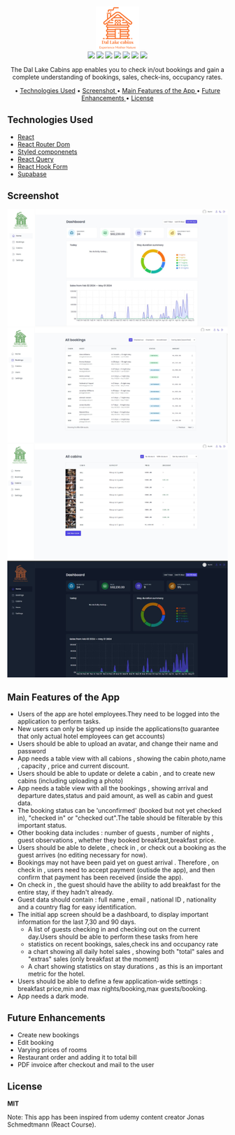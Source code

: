 <div align="center">
 <img  src="./public/Logo1-dark.png"  width="100px" height="100px"/>
 </div>

 <div align="center">
<img src="https://img.shields.io/npm/v/npm?logo=npm
"/>
<img src="https://img.shields.io/badge/react-v18.2.5-blue?logo=react"/>
<img src="https://img.shields.io/badge/reactRouterDom-v6.22.3-red?logo=reactrouter"/>
<img src="https://img.shields.io/badge/styledComponents-v6.1.8-pink?logo=styledcomponents"/>
<img src="https://img.shields.io/badge/reactQuery-v5.29.2-red?logo=reactquery"/>
<img src="https://img.shields.io/badge/reactHookForm-v7.51.3-red?logo=reacthookform"/>
<img src="https://img.shields.io/badge/supabase-v2.42.3-green?logo=supabase"/>
</div>

<p align="center">The Dal Lake Cabins app enables you to check in/out bookings and gain a complete understanding of bookings, sales, check-ins, occupancy rates.</p>

<div align="center">
  
• <a href="#technologies-used" align="center">Technologies Used</a> •  <a href="#screenshot" align="center"> Screenshot </a>  •  <a href="#main-features-of-the-app" align="center"> Main Features of the App </a> • <a align="center" href="#future-enhancements"> Future Enhancements </a> •  <a href="#license" align="center"> License  </a>

</div>

## Technologies Used

- [React](https://react.dev/)
- [React Router Dom](https://reactrouter.com/en/main)
- [Styled componenets](https://styled-components.com/)
- [React Query](https://tanstack.com/query/v3/)
- [React Hook Form](https://www.react-hook-form.com/)
- [Supabase](https://supabase.com/)

## Screenshot

<div>
  <img src="./public/Application_Screen_1.jpg" >
  <img src="./public/Application_Screen_2.jpg" >
  <img src="./public/Application_Screen_3.jpg" >
  <img src="./public/Application_Screen_4.jpg" >
</div>

## Main Features of the App

- Users of the app are hotel employees.They need to be logged into the application to perform tasks.
- New users can only be signed up inside the applications(to guarantee that only actual hotel employees can get accounts)
- Users should be able to upload an avatar, and change their name and password
- App needs a table view with all cabions , showing the cabin photo,name , capacity , price and current discount.
- Users should be able to update or delete a cabin , and to create new cabins (including uploading a photo)
- App needs a table view with all the bookings , showing arrival and departure dates,status and paid amount, as well as cabin and guest data.
- The booking status can be 'unconfirmed' (booked but not yet checked in), "checked in" or "checked out".The table should be filterable by this important status.
- Other booking data includes : number of guests , number of nights , guest observations , whether they booked breakfast,breakfast price.
- Users should be able to delete , check in , or check out a booking as the guest arrives (no editing necessary for now).
- Bookings may not have been paid yet on guest arrival . Therefore , on check in , users need to accept payment (outisde the app), and then confirm that payment has been received (inside the app).
- On check in , the guest should have the ability to add breakfast for the entire stay, if they hadn't already.
- Guest data should contain : full name , email , national ID , nationality and a country flag for easy identification.
- The initial app screen should be a dashboard, to display important information for the last 7,30 and 90 days.
  - A list of guests checking in and checking out on the current day.Users should be able to perform these tasks from here
  - statistics on recent bookings, sales,check ins and occupancy rate
  - a chart showing all daily hotel sales , showing both "total" sales and "extras" sales (only breakfast at the moment)
  - A chart showing statistics on stay durations , as this is an important metric for the hotel.
- Users should be able to define a few application-wide settings : breakfast price,min and max nights/booking,max guests/booking.
- App needs a dark mode.

## Future Enhancements

- Create new bookings
- Edit booking
- Varying prices of rooms
- Restaurant order and adding it to total bill
- PDF invoice after checkout and mail to the user

## License

**MIT**

Note: This app has been inspired from udemy content creator Jonas Schmedtmann (React Course).
